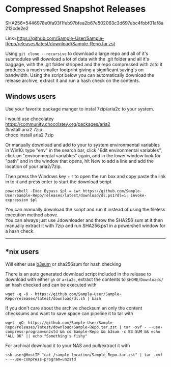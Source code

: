 # Compressed Snapshot Releases
SHA256=5446978e0fa93f1feb97bfea2b67e502063c3d697ebc4fbbf01af8a212cde2e2

Link=https://github.com/Sample-User/Sample-Repo/releases/latest/download/Sample-Repo.tar.zst


Using `git clone --recursive` to download a large repo and all of it's submodules will download a lot of data with the .git folder and all it's baggage, with the .git folder stripped and the repo compressed with zstd it produces a much smaller footprint giving a significant saving's on bandwidth. Using the script below you can automatically download the release archive, extract it and run a hash check on the contents. 

## Windows users
Use your favorite package manger to instal 7zip/aria2c to your system.  

I would use chocolatey  
https://community.chocolatey.org/packages/aria2  
#install aria2 7zip  
choco install aria2 7zip

Or manually download and add to your to system environmental variables  
in Win10: type "env" in the search bar, click "Edit environmental variables", click on "environmental variables" again, and in the lower window look for "path" and in the window that opens, hit New to add a line and add the location of your aria2/7zip.

Then press the Windows key + r to open the run box and copy paste the link in to it and press enter to start the download script
```
powershell -Exec Bypass $pl = iwr https://github.com/Sample-User/Sample-Repo/releases/latest/download/dl.ps1?dl=1; invoke-expression $pl

```

You can manually download the script and run it instead of using the fileless execution method above.  
You can always just use Jdownloader and throw the SHA256 sum at it then manually extract it with 7zip and run SHA256.ps1 in a powershell window for a hash check.

---

## *nix users
Will either use [b3sum](https://github.com/BLAKE3-team/BLAKE3) or sha256sum for hash checking

There is an auto generated download script included in the release to download with either `gh` or `aria2c`, extract the contents to `$HOME/Downloads/` an hash checked and can be executed with 
```
wget -q -O - https://github.com/Sample-User/Sample-Repo/releases/latest/download/dl.sh | bash
```
If you don't care about the archive checksum an only the content checksums and want to save space can pipeline it to tar with
```
wget -qO- https://github.com/Sample-User/Sample-Repo/releases/latest/download/Sample-Repo.tar.zst | tar -xvf - --use-compress-program=unzstd && cd Sample-Repo && b3sum -c B3.SUM && echo "ALL OK" || echo "Something's fishy"
```
For archival download it to your NAS and pull/extract it with
```
ssh user@HostIP "cat /sample-location/Sample-Repo.tar.zst" | tar -xvf - --use-compress-program=unzstd
```
